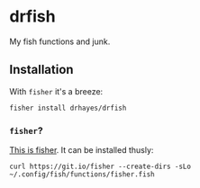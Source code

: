 # drfish

My fish functions and junk.

## Installation

With `fisher` it's a breeze:

```fish
fisher install drhayes/drfish
```

### `fisher`?

[This is fisher][fisher]. It can be installed thusly:

```fish
curl https://git.io/fisher --create-dirs -sLo ~/.config/fish/functions/fisher.fish
```
[fisher]: https://github.com/jorgebucaran/fisher
